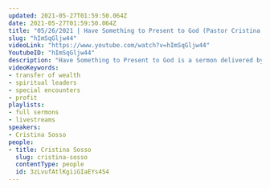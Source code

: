 ```yaml
---
updated: 2021-05-27T01:59:50.064Z
date: 2021-05-27T01:59:50.064Z
title: "05/26/2021 | Have Something to Present to God (Pastor Cristina Sosso)"
slug: "hImSqGljw44"
videoLink: "https://www.youtube.com/watch?v=hImSqGljw44"
YoutubeID: "hImSqGljw44"
description: "Have Something to Present to God is a sermon delivered by Pastor Cristina Sosso on May 26th, 2021 at Freedom Fellowship Church International."
videoKeywords:
- transfer of wealth
- spiritual leaders
- special encounters
- profit
playlists:
- full sermons
- livestreams
speakers:
- Cristina Sosso
people:
- title: Cristina Sosso
  slug: cristina-sosso
  contentType: people
  id: 3zLvufAtlKgiiGIaEYs4S4
---
```

